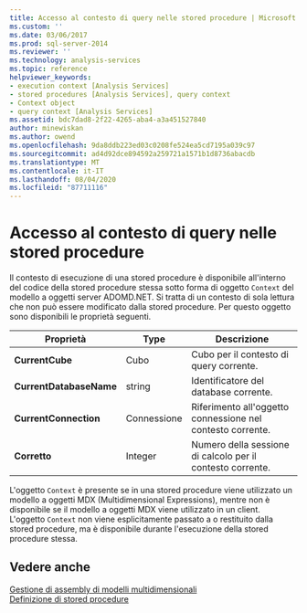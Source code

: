 ```yaml
---
title: Accesso al contesto di query nelle stored procedure | Microsoft Docs
ms.custom: ''
ms.date: 03/06/2017
ms.prod: sql-server-2014
ms.reviewer: ''
ms.technology: analysis-services
ms.topic: reference
helpviewer_keywords:
- execution context [Analysis Services]
- stored procedures [Analysis Services], query context
- Context object
- query context [Analysis Services]
ms.assetid: bdc7dad8-2f22-4265-aba4-a3a451527840
author: minewiskan
ms.author: owend
ms.openlocfilehash: 9da8ddb223ed03c0208fe524ea5cd7195a039c97
ms.sourcegitcommit: ad4d92dce894592a259721a1571b1d8736abacdb
ms.translationtype: MT
ms.contentlocale: it-IT
ms.lasthandoff: 08/04/2020
ms.locfileid: "87711116"
---
```

# <a name="accessing-query-context-in-stored-procedures"></a>Accesso al contesto di query nelle stored procedure
  Il contesto di esecuzione di una stored procedure è disponibile all'interno del codice della stored procedure stessa sotto forma di oggetto `Context` del modello a oggetti server ADOMD.NET. Si tratta di un contesto di sola lettura che non può essere modificato dalla stored procedure. Per questo oggetto sono disponibili le proprietà seguenti.  
  
|Proprietà|Type|Descrizione|  
|--------------|----------|-----------------|  
|**CurrentCube**|Cubo|Cubo per il contesto di query corrente.|  
|**CurrentDatabaseName**|string|Identificatore del database corrente.|  
|**CurrentConnection**|Connessione|Riferimento all'oggetto connessione nel contesto corrente.|  
|**Corretto**|Integer|Numero della sessione di calcolo per il contesto corrente.|  
  
 L'oggetto `Context` è presente se in una stored procedure viene utilizzato un modello a oggetti MDX (Multidimensional Expressions), mentre non è disponibile se il modello a oggetti MDX viene utilizzato in un client. L'oggetto `Context` non viene esplicitamente passato a o restituito dalla stored procedure, ma è disponibile durante l'esecuzione della stored procedure stessa.  
  
## <a name="see-also"></a>Vedere anche  
 [Gestione di assembly di modelli multidimensionali](../multidimensional-models/multidimensional-model-assemblies-management.md)   
 [Definizione di stored procedure](../multidimensional-models-extending-olap-stored-procedures/defining-stored-procedures.md)  
  
  
